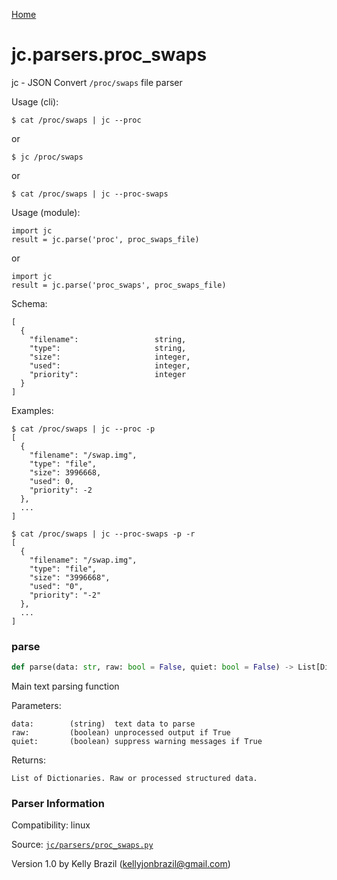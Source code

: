 [Home](https://kellyjonbrazil.github.io/jc/)
<a id="jc.parsers.proc_swaps"></a>

# jc.parsers.proc\_swaps

jc - JSON Convert `/proc/swaps` file parser

Usage (cli):

    $ cat /proc/swaps | jc --proc

or

    $ jc /proc/swaps

or

    $ cat /proc/swaps | jc --proc-swaps

Usage (module):

    import jc
    result = jc.parse('proc', proc_swaps_file)

or

    import jc
    result = jc.parse('proc_swaps', proc_swaps_file)

Schema:

    [
      {
        "filename":                 string,
        "type":                     string,
        "size":                     integer,
        "used":                     integer,
        "priority":                 integer
      }
    ]

Examples:

    $ cat /proc/swaps | jc --proc -p
    [
      {
        "filename": "/swap.img",
        "type": "file",
        "size": 3996668,
        "used": 0,
        "priority": -2
      },
      ...
    ]

    $ cat /proc/swaps | jc --proc-swaps -p -r
    [
      {
        "filename": "/swap.img",
        "type": "file",
        "size": "3996668",
        "used": "0",
        "priority": "-2"
      },
      ...
    ]

<a id="jc.parsers.proc_swaps.parse"></a>

### parse

```python
def parse(data: str, raw: bool = False, quiet: bool = False) -> List[Dict]
```

Main text parsing function

Parameters:

    data:        (string)  text data to parse
    raw:         (boolean) unprocessed output if True
    quiet:       (boolean) suppress warning messages if True

Returns:

    List of Dictionaries. Raw or processed structured data.

### Parser Information
Compatibility:  linux

Source: [`jc/parsers/proc_swaps.py`](https://github.com/kellyjonbrazil/jc/blob/master/jc/parsers/proc_swaps.py)

Version 1.0 by Kelly Brazil (kellyjonbrazil@gmail.com)
